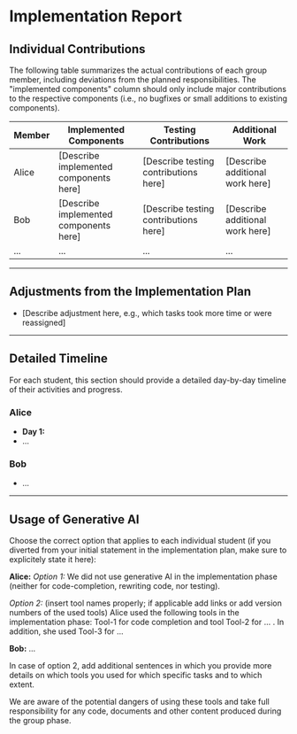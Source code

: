 # Implementation Report

## Individual Contributions

The following table summarizes the actual contributions of each group member, including deviations from the planned responsibilities. 
The "implemented components" column should only include major contributions to the respective components (i.e., no bugfixes or small additions to existing components).

| Member     | Implemented Components | Testing Contributions | Additional Work |
|------------|------------------------|-----------------------|-----------------|
| Alice      | [Describe implemented components here] | [Describe testing contributions here] | [Describe additional work here] |
| Bob        | [Describe implemented components here] | [Describe testing contributions here] | [Describe additional work here] |
| ...        | ...                    | ...                   | ...             |

---

## Adjustments from the Implementation Plan

- [Describe adjustment here, e.g., which tasks took more time or were reassigned]  

---

## Detailed Timeline 

For each student, this section should provide a detailed day-by-day timeline of their activities and progress.

### Alice

- **Day 1:**
- ...

### Bob

- ...
  
---

## Usage of Generative AI

Choose the correct option that applies to each individual student (if you diverted from your initial statement in the implementation plan, make sure to explicitely state it here):

**Alice:**
*Option 1:*
We did not use generative AI in the implementation phase (neither for code-completion, rewriting code, nor testing).

*Option 2:*
(insert tool names properly; if applicable add links or add version numbers of the used tools)
Alice used the following tools in the implementation phase:
Tool-1 for code completion and tool Tool-2 for ... . In addition, she used Tool-3 for ...

**Bob:**
...

In case of option 2, add additional sentences in which you provide more details on which tools you used for which specific tasks and to which extent.

We are aware of the potential dangers of using these tools and take full responsibility for any code, documents and other content produced during the group phase.